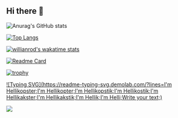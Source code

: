 ## Hi there 👋

![Anurag's GitHub stats](https://github-readme-stats.vercel.app/api?username=anuraghazra&theme=prussian_icons=true)

[![Top Langs](https://github-readme-stats.vercel.app/api/top-langs/?username=anuraghazra&layout=compact)](https://github.com/anuraghazra/github-readme-stats) 

[![willianrod's wakatime stats](https://github-readme-stats.vercel.app/api/wakatime?username=willianrod)](https://github.com/anuraghazra/github-readme-stats)

[![Readme Card](https://github-readme-stats.vercel.app/api/pin/?username=anuraghazra&repo=github-readme-stats)](https://github.com/anuraghazra/github-readme-stats)

[![trophy](https://github-profile-trophy.vercel.app/?username=ryo-ma&theme=onedark)](https://github.com/ryo-ma/github-profile-trophy)

[![Typing SVG](https://readme-typing-svg.demolab.com/?lines=I'm Hellikopster;I'm Hellikopter;I'm Hellikopstik;I'm Hellikostik;I'm Hellikakster;I'm Hellikakstik;I'm Hellik;I'm Helli;Write your text;)](https://git.io/typing-svg)

![](https://komarev.com/ghpvc/?username=Hellikopster)
